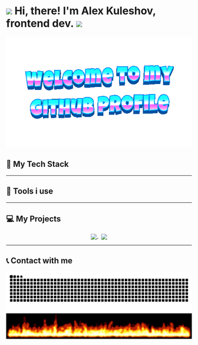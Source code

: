 <h1 align="left"> 
<img src="https://github.com/blackcater/blackcater/raw/main/images/Hi.gif" height="32"/>
Hi, there! I'm Alex Kuleshov, frontend dev.
<img src="https://emojis.slackmojis.com/emojis/images/1588315024/8823/hyperkitty.gif?1588315024" width="30" /></h1>

<div align="center">
  <img height="300" width="600" src="https://github.com/AlexxxeyKuleshov/AlexxxeyKuleshov/blob/main/images/welcome-header.gif?raw=true"  />
</div>

## 🎇 My Tech Stack

---

## 🔨 Tools i use

---

## 💻 My Projects

<p align="center">
<a href="https://github.com/AlexxxeyKuleshov/paintwork-labor-materials">
<img width='49%' align="center"src="https://github-readme-stats.vercel.app/api/pin/?username=AlexxxeyKuleshov&repo=paintwork-labor-materials&border_color=02D892&bg_color=0D1117&title_color=C9D1D9&text_color=8B949E&icon_color=02D892" />
</a>
<span>&nbsp;</span>
<a href="https://github.com/stocktaking-inc/site-policies">
<img width='49%' align="center"src="https://github-readme-stats.vercel.app/api/pin/?username=stocktaking-inc&repo=site-policies&border_color=02D892&bg_color=0D1117&title_color=C9D1D9&text_color=8B949E&icon_color=02D892" />
</a>
</p>

---

## 📞 Contact with me

<picture>
  <source media="(prefers-color-scheme: dark)" srcset="https://raw.githubusercontent.com/AlexxxeyKuleshov/AlexxxeyKuleshov/output/github-contribution-grid-snake-dark.svg">
  <source media="(prefers-color-scheme: light)" srcset="https://raw.githubusercontent.com/AlexxxeyKuleshov/AlexxxeyKuleshov/output/github-contribution-grid-snake.svg">
  <img alt="github contribution grid snake animation" src="https://raw.githubusercontent.com/AlexxxeyKuleshov/AlexxxeyKuleshov/output/github-contribution-grid-snake.svg">
</picture>

<div align="center">
  <img src="https://github.com/AlexxxeyKuleshov/AlexxxeyKuleshov/blob/main/images/flames.gif?raw=true"  />
</div>
